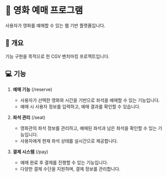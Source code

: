 # 🎥 영화 예매 프로그램

사용자가 영화를 예매할 수 있는 웹 기반 플랫폼입니다.

## 💭 개요

기능 구현을 목적으로 한 CGV 벤치마킹 프로젝트입니다.


## 💻 기능

1. **예매 기능** (/reserve)
   - 사용자가 선택한 영화와 시간을 기반으로 좌석을 예매할 수 있는 기능입니다.
   - 예매 시 사용자 정보를 입력하고, 예매 결과를 확인할 수 있습니다.

2. **좌석 관리** (/seat)
   - 영화관의 좌석 정보를 관리하고, 예매된 좌석과 남은 좌석을 확인할 수 있는 기능입니다.
   - 사용자에게 현재 좌석 상태를 실시간으로 제공합니다.

3. **결제 시스템** (/pay)
   - 예매 완료 후 결제를 진행할 수 있는 기능입니다.
   - 다양한 결제 수단을 지원하며, 결제 정보를 관리합니다.




